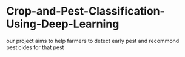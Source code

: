 # Crop-and-Pest-Classification-Using-Deep-Learning
our project aims to help farmers to detect early pest and recommond pesticides for that pest
